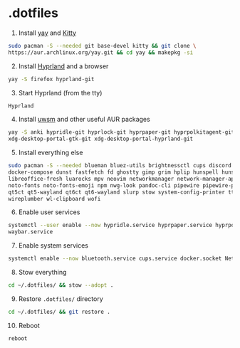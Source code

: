 # .dotfiles

1. Install [yay](https://github.com/Jguer/yay?tab=readme-ov-file#installation) and [Kitty](https://archlinux.org/packages/extra/x86_64/kitty/)
```sh
sudo pacman -S --needed git base-devel kitty && git clone \
https://aur.archlinux.org/yay.git && cd yay && makepkg -si
```

2. Install [Hyprland](https://wiki.hyprland.org/Getting-Started/Installation/) and a browser
```sh
yay -S firefox hyprland-git
```

3. Start Hyprland (from the tty)
```sh
Hyprland
```

4. Install [uwsm](https://aur.archlinux.org/packages/uwsm) and other useful AUR packages
```sh
yay -S anki hypridle-git hyprlock-git hyprpaper-git hyprpolkitagent-git pwvucontrol uwsm \
xdg-desktop-portal-gtk-git xdg-desktop-portal-hyprland-git
```

5. Install everything else
```sh
sudo pacman -S --needed blueman bluez-utils brightnessctl cups discord docker docker-buildx \
docker-compose dunst fastfetch fd ghostty gimp grim hplip hunspell hunspell-en_us jq ksnip \
libreoffice-fresh luarocks mpv neovim networkmanager network-manager-applet nextcloud-client \
noto-fonts noto-fonts-emoji npm nwg-look pandoc-cli pipewire pipewire-pulse python-weasyprint \
qt5ct qt5-wayland qt6ct qt6-wayland slurp stow system-config-printer ttf-noto-nerd waybar \
wireplumber wl-clipboard wofi
```

6. Enable user services
```sh
systemctl --user enable --now hypridle.service hyprpaper.service hyprpolkitagent.service \
waybar.service
```

7. Enable system services
```sh
systemctl enable --now bluetooth.service cups.service docker.socket NetworkManager.service
```

8. Stow everything
```sh
cd ~/.dotfiles/ && stow --adopt .
```

9. Restore `.dotfiles/` directory
```sh
cd ~/.dotfiles/ && git restore .
```

10. Reboot
```sh
reboot
```
